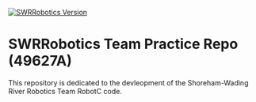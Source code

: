 [![SWRRobotics Version](https://img.shields.io/badge/version-0.1.0-blue.svg)](https://github.com/SWRRoboticsTeam/Practice/blob/master/CHANGELOG.md)

# SWRRobotics Team Practice Repo (49627A)
This repository is dedicated to the devleopment of the Shoreham-Wading River Robotics Team RobotC code.
